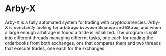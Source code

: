 # Arby-X

Arby-X is a fully automated system for trading with cryptocurrencies. Arby-X is constantly looking for arbitrage between Binance and Bittrex, and when a large enough arbitrage is found a trade is initialized. The program is split into different threads managing different tasks, one each for reading the orderbooks from both exchanges, one that compares them and two threads that execute trades, one each for the exchanges. 